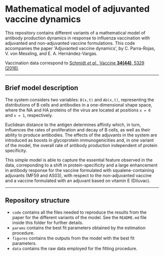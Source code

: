 # Mathematical model of adjuvanted vaccine dynamics

This repository contains different variants of a mathematical model of antibody production dynamics in response to influenza vaccination with adjuvanted and non-adjuvanted vaccine formulations. This code accompanies the paper 'Adjuvanted vaccine dynamics', by C. Parra-Rojas, V. von Messling, and E. A. Hernández-Vargas.

Vaccination data correspond to [Schmidt *et al.*, Vaccine **34(44)**, 5329 (2016)](http://www.sciencedirect.com/science/article/pii/S0264410X16307897).

---

## Brief model description

The system considers two variables: `B(x,t)` and `Ab(x,t)`, representing the distributions of B cells and antibodies in a one-dimensional shape space, where the NA and HA proteins of the virus are located at positions `x = 0` and `x = 1`, respectively.

Euclidean distance to the antigen determines affinity which, in turn, influences the rates of proliferation and decay of B cells, as well as their ability to produce antibodies. The effects of the adjuvants in the system are introduced as boosts in glycoprotein immunogenicities and, in one variant of the model, the overall rate of antibody production independent of protein specificity.

This simple model is able to capture the essential feature observed in the data, correponding to a shift in protein-specificity and a large enhancement in antibody response for the vaccine formulated with squalene-containing adjuvants (MF59 and AS03), with respect to the non-adjuvanted vaccine and a vaccine formulated with an adjuvant based on vitamin E (Diluvac).

---


## Repository structure

- `code` contains all the files needed to reproduce the results from the paper for the different variants of the model. See the `README.md` file inside this folder for further details.
- `params` contains the best fit parameters obtained by the estimation procedure.
- `figures` contains the outputs from the model with the best fit parameters.
- `data` contains the raw data employed for the fitting procedure.
